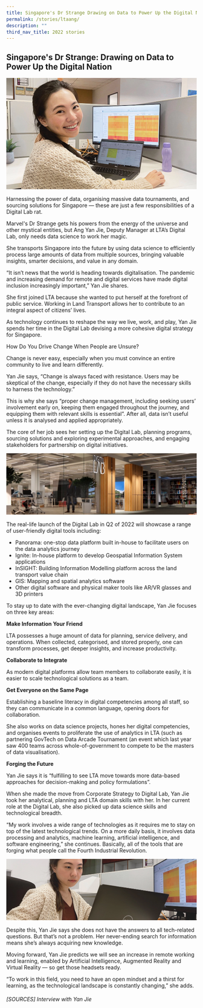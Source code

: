 ```yaml
---
title: Singapore's Dr Strange Drawing on Data to Power Up the Digital Nation
permalink: /stories/ltaang/
description: ""
third_nav_title: 2022 stories
---
```

## Singapore's Dr Strange: Drawing on Data to Power Up the Digital Nation 

![](/images/Stories/2022%20stories/Dr%20strange/dr%20strange%201.png)

Harnessing the power of data, organising massive data tournaments, and sourcing solutions for Singapore — these are just a few responsibilities of a Digital Lab rat. 

Marvel's Dr Strange gets his powers from the energy of the universe and other mystical entities, but Ang Yan Jie, Deputy Manager at LTA’s Digital Lab, only needs data science to work her magic.  

She transports Singapore into the future by using data science to efficiently process large amounts of data from multiple sources, bringing valuable insights, smarter decisions, and value in any domain. 
 
“It isn’t news that the world is heading towards digitalisation. The pandemic and increasing demand for remote and digital services have made digital inclusion increasingly important,” Yan Jie shares. 
 
She first joined LTA because she wanted to put herself at the forefront of public service. Working in Land Transport allows her to contribute to an integral aspect of citizens’ lives. 
 
As technology continues to reshape the way we live, work, and play, Yan Jie spends her time in the Digital Lab devising a more cohesive digital strategy for Singapore. 
 
How Do You Drive Change When People are Unsure?

Change is never easy, especially when you must convince an entire community to live and learn differently.  
 
Yan Jie says, “Change is always faced with resistance. Users may be skeptical of the change, especially if they do not have the necessary skills to harness the technology.”

This is why she says “proper change management, including seeking users’ involvement early on, keeping them engaged throughout the journey, and equipping them with relevant skills is essential”. After all, data isn’t useful unless it is analysed and applied appropriately. 
 
The core of her job sees her setting up the Digital Lab, planning programs, sourcing solutions and exploring experimental approaches, and engaging stakeholders for partnership on digital initiatives. 

![](/images/Stories/2022%20stories/Dr%20strange/dr%20strange%202.png)
 
The real-life launch of the Digital Lab in Q2 of 2022 will showcase a range of user-friendly digital tools including: 
* Panorama: one-stop data platform built in-house to facilitate users on the data analytics journey 
* Ignite: In-house platform to develop Geospatial Information System applications 
* InSIGHT: Building Information Modelling platform across the land transport value chain 
* GIS: Mapping and spatial analytics software
* Other digital software and physical maker tools like AR/VR glasses and 3D printers 
 
To stay up to date with the ever-changing digital landscape, Yan Jie focuses on three key areas: 

**Make Information Your Friend**

LTA possesses a huge amount of data for planning, service delivery, and operations. When collected, categorised, and stored properly, one can transform processes, get deeper insights, and increase productivity. 

**Collaborate to Integrate**

As modern digital platforms allow team members to collaborate easily, it is easier to scale technological solutions as a team.  

**Get Everyone on the Same Page**

Establishing a baseline literacy in digital competencies among all staff, so they can communicate in a common language, opening doors for collaboration. 
 
She also works on data science projects, hones her digital competencies, and organises events to proliferate the use of analytics in LTA (such as partnering GovTech on Data Arcade Tournament (an event which last year saw 400 teams across whole-of-government to compete to be the masters of data visualisation). 

**Forging the Future**

Yan Jie says it is “fulfilling to see LTA move towards more data-based approaches for decision-making and policy formulations”. 

When she made the move from Corporate Strategy to Digital Lab, Yan Jie took her analytical, planning and LTA domain skills with her. In her current role at the Digital Lab, she also picked up data science skills and technological breadth. 

“My work involves a wide range of technologies as it requires me to stay on top of the latest technological trends. On a more daily basis, it involves data processing and analytics, machine learning, artificial intelligence, and software engineering,” she continues. Basically, all of the tools that are forging what people call the Fourth Industrial Revolution.

![](/images/Stories/2022%20stories/Dr%20strange/dr%20strange%203.png)

Despite this, Yan Jie says she does not have the answers to all tech-related questions. But that’s not a problem. Her never-ending search for information means she’s always acquiring new knowledge. 
 
Moving forward, Yan Jie predicts we will see an increase in remote working and learning, enabled by Artificial Intelligence, Augmented Reality and Virtual Reality — so get those headsets ready. 

“To work in this field, you need to have an open mindset and a thirst for learning, as the technological landscape is constantly changing,” she adds.

###### [SOURCES] Interview with Yan Jie
